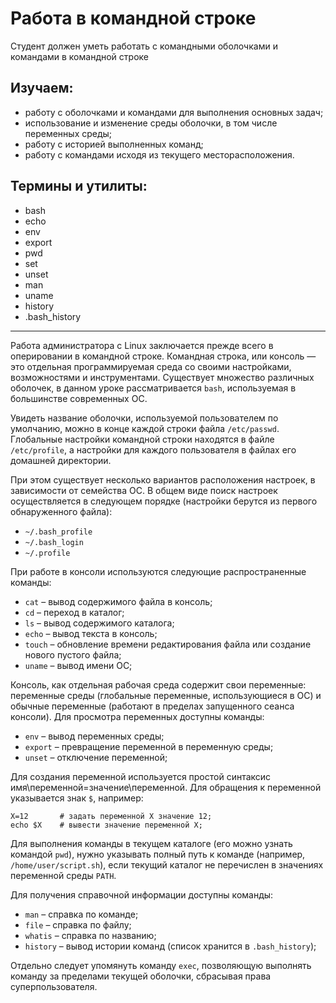 # Работа в командной строке

Студент должен уметь работать с командными оболочками и командами в командной строке

## Изучаем:

- работу с оболочками и командами для выполнения основных задач;
- использование и изменение среды оболочки, в том числе переменных среды;
- работу с историей выполненных команд;
- работу с командами исходя из текущего месторасположения.

## Термины и утилиты:        

- bash
- echo
- env
- export
- pwd
- set
- unset
- man
- uname
- history
- .bash\_history

---

Работа администратора с Linux заключается прежде всего в оперировании в командной строке. Командная строка, или консоль — это отдельная программируемая среда со своими настройками, возможностями и инструментами. Существует множество различных оболочек, в данном уроке рассматривается `bash`, используемая в большинстве современных ОС.

Увидеть название оболочки, используемой пользователем по умолчанию, можно в конце каждой строки файла `/etc/passwd`. Глобальные настройки командной строки находятся в файле `/etc/profile`, а настройки для каждого пользователя в файлах его домашней директории.

При этом существует несколько вариантов расположения настроек, в зависимости от семейства ОС. В общем виде поиск настроек осуществляется в следующем порядке (настройки берутся из первого обнаруженного файла):   
- `~/.bash_profile`
- `~/.bash_login`
- `~/.profile` 

При работе в консоли используются следующие распространенные команды:

- `cat`          –  вывод содержимого файла в консоль;
- `cd`         – переход в каталог;
- `ls`         – вывод содержимого каталога;
- `echo`         – вывод текста в консоль;
- `touch`         – обновление времени редактирования файла или создание нового пустого файла;
- `uname`        – вывод имени ОС;

Консоль, как отдельная рабочая среда содержит свои переменные: переменные среды (глобальные переменные, использующиеся в ОС) и обычные переменные (работают в пределах запущенного сеанса консоли). Для просмотра переменных доступны команды:

- `env` – вывод переменных среды;
- `export` – превращение переменной в переменную среды;
- `unset` – отключение переменной;

Для создания переменной используется простой синтаксис имя\переменной=значение\переменной. Для обращения к переменной указывается знак `$`, например:

```
X=12       # задать переменной X значение 12;
echo $X    # вывести значение переменной X;
```

Для выполнения команды в текущем каталоге (его можно узнать командой `pwd`), нужно указывать полный путь к команде (например, `/home/user/script.sh`), если текущий каталог не перечислен в значениях переменной среды `PATH`.

Для получения справочной информации доступны команды:

- `man`         – справка по команде;
- `file`         – справка по файлу;
- `whatis` – справка по названию;
- `history` – вывод истории команд (список хранится в `.bash_history`);

Отдельно следует упомянуть команду `exec`, позволяющую выполнять команду за пределами текущей оболочки, сбрасывая права суперпользователя.
